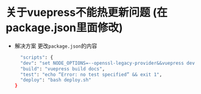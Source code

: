 # 关于vuepress不能热更新问题 (在package.json里面修改)
- 解决方案
  更改`package.json`的内容
  ```bash
    "scripts": {
    "dev": "set NODE_OPTIONS=--openssl-legacy-provider&&vuepress dev docs --temp .temp",
    "build": "vuepress build docs",
    "test": "echo “Error: no test specified” && exit 1",
    "deploy": "bash deploy.sh"
  }
  ```
